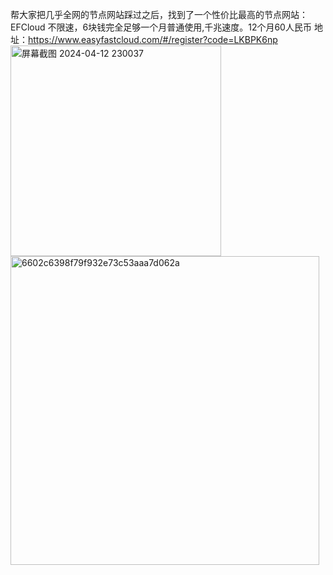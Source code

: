 帮大家把几乎全网的节点网站踩过之后，找到了一个性价比最高的节点网站：EFCloud
不限速，6块钱完全足够一个月普通使用,千兆速度。12个月60人民币
地址：https://www.easyfastcloud.com/#/register?code=LKBPK6np
<img width="337" alt="屏幕截图 2024-04-12 230037" src="https://github.com/BN-Banar/freenode/assets/153622099/07bb61d1-43a3-4198-a520-f9c35b94f177">
<img width="494" alt="6602c6398f79f932e73c53aaa7d062a" src="https://github.com/BN-Banar/freenode/assets/153622099/b94c3c4d-a976-4028-8053-5fc0433a865c">
